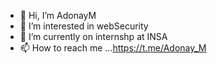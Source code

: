 - 👋 Hi, I’m AdonayM
- 👀 I’m interested in webSecurity
- 🌱 I’m currently on internshp at INSA
- 📫 How to reach me ...https://t.me/Adonay_M


<!---
AdonayM/AdonayM is a ✨ special ✨ repository because its `README.md` (this file) appears on your GitHub profile.
You can click the Preview link to take a look at your changes.
--->
